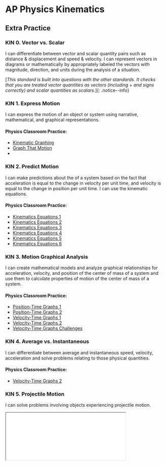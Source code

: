 # AP Physics Kinematics

## Extra Practice 

### KIN 0. Vector vs. Scalar 
I can differentiate between vector and scalar quantity pairs such as distance & displacement and speed & velocity. I can represent vectors in diagrams or mathematically by appropriately labeled the vectors with magnitude, direction, and units during the analysis of a situation.

[_This standard is built into questions with the other standards. It checks that you are treated vector quantities as vectors (including + and signs correctly) and scalar quantities as scalars._]{: .notice--info}

### KIN 1. Express Motion 
I can express the motion of an object or system using narrative, mathematical, and graphical representations.

#### Physics Classroom Practice:
- [Kinematic Graphing](https://www.physicsclassroom.com/Concept-Checkers/Interactives/Kinematic-Graphing-1)
- [Graph That Motion](https://www.physicsclassroom.com/Physics-Interactives/1-D-Kinematics/Graph-That-Motion/Graph-That-Motion-Interactive)
- 


### KIN 2. Predict Motion 
I can make predictions about the of a system based on the fact that acceleration is equal to the change in velocity per unit time, and velocity is equal to the change in position per unit time. I can use the kinematic equations.
#### Physics Classroom Practice:
- [Kinematics Equations 1](https://www.physicsclassroom.com/calcpad/launch/CPK13)
- [Kinematics Equations 2](https://www.physicsclassroom.com/calcpad/launch/CPK14)
- [Kinematics Equations 3](https://www.physicsclassroom.com/calcpad/launch/CPK15)
- [Kinematics Equations 4](https://www.physicsclassroom.com/calcpad/launch/CPK17)
- [Kinematics Equations 5](https://www.physicsclassroom.com/calcpad/launch/CPK17)
- [Kinematics Equations 6](https://www.physicsclassroom.com/calcpad/launch/CPK18)

### KIN 3. Motion Graphical Analysis
I can create mathematical models and analyze graphical relationships for acceleration, velocity, and position of the center of mass of a system and use them to calculate properties of motion of the center of mass of a system.
#### Physics Classroom Practice:
- [Position-Time Graphs 1](https://www.physicsclassroom.com/calcpad/launch/CPK8)
- [Position-Time Graphs 2](https://www.physicsclassroom.com/calcpad/launch/CPK9)
- [Velocity-Time Graphs 1](https://www.physicsclassroom.com/calcpad/launch/CPK10)
- [Velocity-Time Graphs 2](https://www.physicsclassroom.com/calcpad/launch/CPK11)
- [Velocity-Time Graphs Challenges](https://www.physicsclassroom.com/calcpad/launch/CPK12)

### KIN 4. Average vs. Instantaneous 
I can differentiate between average and instantaneous speed, velocity, acceleration and solve problems relating to those physical quantities.
#### Physics Classroom Practice:
- [Velocity-Time Graphs 2](https://www.physicsclassroom.com/calcpad/launch/CPK11)


### KIN 5. Projectile Motion 
I can solve problems involving objects experiencing projectile motion.


<iframe src = "Presentations\APCAPM\talks\CAPM2023.html" width ="75%"></iframe>